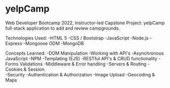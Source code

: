 # yelpCamp
Web Developer Bootcamp 2022, Instructor-led Capstone Project: yelpCamp full-stack application to add and review campgrounds.

Technologies Used:
-HTML 5
-CSS / Bootstrap
-JavaScript
-Node.js
-Express
-Mongoose ODM
-MongoDB

Concepts Learned:
-DOM Manipulation              -Working with API's
-Asynchronous JavaScript       -NPM 
-Templating (EJS)              -RESTful API's & CRUD functionality
-Forms Validations             -Middleware & Error handling
-Servers & Routing             -Cookies & Session.            
-Security                      -Authentication & Authorization
-Image Upload                  -Geocoding & Maps

